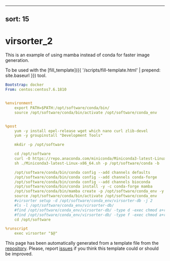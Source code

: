 
---
sort: 15
---
# virsorter_2

 This is an example of using mamba instead of conda for faster image generation.

To be used with the [fill_template]({{ '/scripts/fill-template.html' | prepend: site.baseurl }}) tool.

```yaml
Bootstrap: docker
From: centos:centos7.6.1810


%environment
    export PATH=$PATH:/opt/software/conda/bin/
    source /opt/software/conda/bin/activate /opt/software/conda_env


%post
    yum -y install epel-release wget which nano curl zlib-devel
    yum -y groupinstall "Development Tools"

    mkdir -p /opt/software

    cd /opt/software
    curl -O https://repo.anaconda.com/miniconda/Miniconda3-latest-Linux-x86_64.sh
    sh ./Miniconda3-latest-Linux-x86_64.sh -p /opt/software/conda -b

    /opt/software/conda/bin/conda config --add channels defaults
    /opt/software/conda/bin/conda config --add channels conda-forge
    /opt/software/conda/bin/conda config --add channels bioconda
    /opt/software/conda/bin/conda install -y -c conda-forge mamba
    /opt/software/conda/bin/mamba create -p /opt/software/conda_env -y "python>=3.6" scikit-learn=0.22.1 imbalanced-learn pandas seaborn hmmer prodigal screed ruamel.yaml "snakemake>=5.16,<=5.26" click virsorter=2.0
    source /opt/software/conda/bin/activate /opt/software/conda_env
    #virsorter setup -d /opt/software/conda_env/virsorter-db -j 2
    #ls -l /opt/software/conda_env/virsorter-db/
    #find /opt/software/conda_env/virsorter-db/ -type d -exec chmod a+rx '{}' \;
    #find /opt/software/conda_env/virsorter-db/ -type f -exec chmod a+r  '{}' \;
    cd /opt/software

%runscript
    exec virsorter "$@"

```

This page has been automatically generated from a template file from the [repository](https://github.com/telatin/singularities).
Please, report [issues](https://github.com/telatin/singularities/issues) if you think this template could or should be improved.
